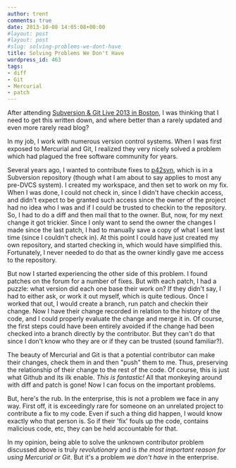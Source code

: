 ```yaml
---
author: trent
comments: true
date: 2013-10-08 14:05:08+00:00
#layout: post
#layout: post
#slug: solving-problems-we-dont-have
title: Solving Problems We Don't Have
wordpress_id: 463
tags:
- diff
- Git
- Mercurial
- patch
---
```


After attending [Subversion & Git Live 2013 in Boston](http://www.wandisco.com/subversion-live-2013), I was thinking that I need to get this written down, and where better than a rarely updated and even more rarely read blog?

In my job, I work with numerous version control systems. When I was first exposed to Mercurial and Git, I realized they very nicely solved a problem which had plagued the free software community for years.

Several years ago, I wanted to contribute fixes to [p42svn](http://p42svn.tigris.org/), which is in a Subversion repository (though what I am about to say applies to most any pre-DVCS system). I created my workspace, and then set to work on my fix. When I was done, I could not check in, since I didn't have checkin access, and didn't expect to be granted such access since the owner of the project had no idea who I was and if I could be trusted to checkin to the repository. So, I had to do a diff and then mail that to the owner. But, now, for my next change it got trickier.  Since I only want to send the owner the changes I made since the last patch, I had to manually save a copy of what I sent last time (since I couldn't check in). At this point I could have just created my own repository, and started checking in, which would have simplified this. Fortunately, I never needed to do that as the owner kindly gave me access to the repository.

But now I started experiencing the other side of this problem. I found patches on the forum for a number of fixes. But with each patch, I had a puzzle: what version did each one base their work on? If they didn't say, I had to either ask, or work it out myself, which is quite tedious.  Once I worked that out, I would create a branch, run patch and checkin their change.  Now I have their change recorded in relation to the history of the code, and I could properly evaluate the change and merge it in. Of course, the first steps could have been entirely avoided if the change had been checked into a branch directly by the contributor. But they can't do that since I don't know who they are or if they can be trusted (sound familiar?).

The beauty of Mercurial and Git is that a potential contributor can make their changes, check them in and then "push" them to me.  Thus, preserving the relationship of their change to the rest of the code.  Of course, this is just what Github and its ilk enable.  _This is fantastic!_ All that monkeying around with diff and patch is gone!  Now I can focus on the important problems.

But, here's the rub. In the enterprise, this is not a problem we face in any way. First off, it is exceedingly rare for someone on an unrelated project to contribute a fix to my code. Even if such a thing did happen, I would know exactly who that person is. So if their 'fix' fouls up the code, contains malicious code, etc, they can be held accountable for that.

In my opinion, being able to solve the unknown contributor problem discussed above is truly _revolutionary_ and is _the most important reason for using Mercurial or Git_. But it's a problem _we don't have_ in the enterprise.
